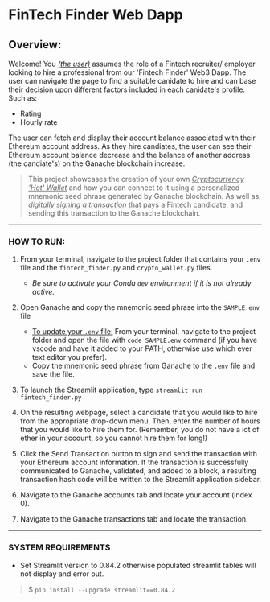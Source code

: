 # FinTech Finder Web Dapp
## Overview:
Welcome! You *<u>(the user)</u>* assumes the role of a Fintech recruiter/ employer looking to hire a professional from our 'Fintech Finder' Web3 Dapp. The user can navigate the page to find a suitable canidate to hire and can base their decision upon different factors included in each canidate's profile. Such as:

* Rating
* Hourly rate

The user can fetch and display their account balance associated with their Ethereum account address. As they hire candiates, the user can see their Ethereum account balance decrease and the balance of another address (the candiate's) on the Ganache blockchain increase.


>This project showcases the creation of your own *<u>Cryptocurrency 'Hot' Wallet</u>* and how you can connect to it using a personalized mnemonic seed phrase generated by Ganache blockchain. As well as, *<u>digitally signing a transaction</u>* that pays a Fintech candidate, and sending this transaction to the Ganache blockchain.


---
### HOW TO RUN:
1. From your terminal, navigate to the project folder that contains your `.env` file and the `fintech_finder.py` and `crypto_wallet.py` files. 
    - *Be sure to activate your Conda `dev` environment if it is not already active.*

2. Open Ganache and copy the mnemonic seed phrase into the `SAMPLE.env` file
    - <u>To update your `.env` file:</u> From your terminal, navigate to the project folder and open the file with `code SAMPLE.env` command (if you have vscode and have it added to your PATH, otherwise use which ever text editor you prefer). 
    - Copy the mnemonic seed phrase from Ganache to the `.env` file and save the file.

3. To launch the Streamlit application, type `streamlit run fintech_finder.py`

4. On the resulting webpage, select a candidate that you would like to hire from the appropriate drop-down menu. Then, enter the number of hours that you would like to hire them for. (Remember, you do not have a lot of ether in your account, so you cannot hire them for long!)

5. Click the Send Transaction button to sign and send the transaction with your Ethereum account information. If the transaction is successfully communicated to Ganache, validated, and added to a block, a resulting transaction hash code will be written to the Streamlit application sidebar.

5. Navigate to the Ganache accounts tab and locate your account (index 0).

6. Navigate to the Ganache transactions tab and locate the transaction.

---
### SYSTEM REQUIREMENTS
* Set Streamlit version to 0.84.2 otherwise populated streamlit tables will not display and error out. 
> $ `pip install --upgrade streamlit==0.84.2`
